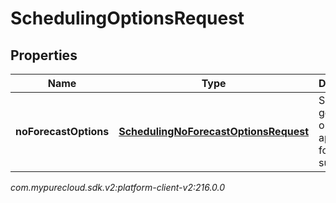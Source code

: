 # SchedulingOptionsRequest


## Properties

| Name | Type | Description | Notes |
| ------------ | ------------- | ------------- | ------------- |
| **noForecastOptions** | [**SchedulingNoForecastOptionsRequest**](SchedulingNoForecastOptionsRequest) | Schedule generation options to apply if no forecast is supplied |  [optional] |




_com.mypurecloud.sdk.v2:platform-client-v2:216.0.0_
